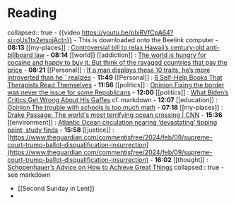 # Reading
collapsed:: true
	- {{video https://youtu.be/pIxRVfCpA64?si=oUs1tx2etsojAcIn}}
		- This is downloaded onto the Beelink computer
	- **08:13** [[my-places]] : [Controversial bill to relax Hawaii’s century-old anti-billboard law](https://www.khon2.com/news/controversial-bill-to-relax-hawaiis-century-old-anti-billboard-law/)
	- **08:14** [[world]] [[addiction]] : [The world is hungry for cocaine and happy to buy it. But think of the ravaged countries that pay the price](https://www.theguardian.com/commentisfree/2024/feb/09/cocaine-ravaged-countries-ecuador-drug-coup-complicit)
	- **08:21** [[Personal]] : [If a man displays these 10 traits, he’s more introverted than he`` realizes](https://hackspirit.com/if-a-man-displays-these-traits-hes-more-introverted-than-he-realizes/)
	- **11:49** [[Personal]] : [6 Self-Help Books That Therapists Read Themselves](https://www.nytimes.com/202ts4/02/09/well/live/self-help-books-therapists.html)
	- **11:56** [[politics]] : [Opinion  Fixing the border was never the issue for some Republicans](https://www.washingtonpost.com/opinions/2024/02/08/fixing-border-issue-republicans-trump-maga/)
	- **12:00** [[politics]] : [What Biden’s Critics Get Wrong About His Gaffes](https://www.theatlantic.com/ideas/archive/2024/02/biden-mexico-gaffe-real-lesson/677402/)
	  cf. markdown
	- **12:07** [[education]] : [Opinion  The trouble with schools is too much math](https://www.washingtonpost.com/opinions/2024/02/06/end-useless-math-requirements/)
	- **07:18** [[my-places]] :  [Drake Passage: The world's most terrifying ocean crossing | CNN](https://www.cnn.com/travel/article/drake-passage-rough-sea-scn/index.html)
	- **15:36** [[environment]] : [Atlantic Ocean circulation nearing ‘devastating’ tipping point, study finds](https://www.theguardian.com/environment/2024/feb/09/atlantic-ocean-circulation-nearing-devastating-tipping-point-study-finds)
	- **15:58** [[justice]] : [https://www.theguardian.com/commentisfree/2024/feb/09/supreme-court-trump-ballot-disqualification-insurrection](https://www.theguardian.com/commentisfree/2024/feb/09/supreme-court-trump-ballot-disqualification-insurrection)
	- **16:02** [[thought]] : [Schopenhauer’s Advice on How to Achieve Great Things](https://www.theatlantic.com/ideas/archive/2024/02/arthur-schopenhauer-philosophy-buddhism-happiness/677373/)
	  collapsed:: true
		- see markdown
- [[Second Sunday in Lent]]
-